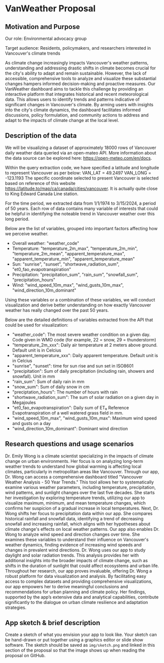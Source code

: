 # VanWeather Proposal

## Motivation and Purpose

Our role: Environmental advocacy group

Target audience: Residents, policymakers, and researchers interested in Vancouver's climate trends

As climate change increasingly impacts Vancouver's weather patterns, understanding and addressing drastic shifts in climate becomes crucial for the city's ability to adapt and remain sustainable. However, the lack of accessible, comprehensive tools to analyze and visualize these substantial changes hampers informed decision-making and proactive measures. Our VanWeather dashboard aims to tackle this challenge by providing an interactive platform that integrates historical and recent meteorological data. This allows users to identify trends and patterns indicative of significant changes in Vancouver's climate. By arming users with insights into the city's climate dynamics, the dashboard facilitates informed discussions, policy formulation, and community actions to address and adapt to the impacts of climate change at the local level.


## Description of the data

We will be visualizing a dataset of approximately 18000 rows of Vancouver daily weather data queried via an open-mateo 
API. More information about the data source can be explored here: https://open-meteo.com/en/docs.

Within the query extraction code, we have specified a latitude and longitude to represent Vancouver as per below:
VAN_LAT = 49.2497
VAN_LONG = -123.1193
The specific coordinate selected to present Vancouver is selected based on reference of this website 
https://latitude.to/map/ca/canada/cities/vancouver. It is actually quite close to King Edward Canada Line station. 

For the time period, we extracted data from 1/1/1974 to 3/15/2024, a period of 50 years. Each row of data contains 
many variable of interests that could be helpful in identifying the noteable trend in Vancouver weather over this long 
period. 

Below are the list of variables, grouped into important factors affecting how we perceive weather.
- Overall weather: "weather_code"
- Temperature: "temperature_2m_max", "temperature_2m_min", "temperature_2m_mean", "apparent_temperature_max", "apparent_temperature_min", "apparent_temperature_mean"
- Sun: "sunrise", "sunset", "shortwave_radiation_sum", "et0_fao_evapotranspiration"
- Precipitation: "precipitation_sum", "rain_sum", "snowfall_sum", "precipitation_hours"
- Wind: "wind_speed_10m_max", "wind_gusts_10m_max", "wind_direction_10m_dominant"

Using these variables or a combination of these variables, we will conduct visualization and derive better understanding 
on how exactly Vancouver weather has really changed over the past 50 years. 

Below are the detailed definitions of variables extracted from the API that could be used for visualization:
- "weather_code": The most severe weather condition on a given day. Code given in WMO code (for example, 22 = snow, 29 = thunderstorm)
- "temperature_2m_xxx": Daily air temperature at 2 meters above ground. Default unit is in Celcius
- "apparent_temperature_xxx": Daily apparent temperature. Default unit is in Celcius
- "sunrise", "sunset": time for sun rise and sun set in ISO8601
- "precipitation": Sum of daily precipitation (including rain, showers and snowfall). Unit in mm 
- "rain_sum": Sum of daily rain in mm
- "snow_sum": Sum of daily snow in cm
- "preciptation_hours": The number of hours with rain
- "shortwave_radiation_sum": 	The sum of solar radiation on a given day in Megajoules
- "et0_fao_evapotranspiration": Daily sum of ET₀ Reference Evapotranspiration of a well watered grass field in mm. 
- "wind_speed_10m_max", "wind_gusts_10m_max": Maximum wind speed and gusts on a day
- "wind_direction_10m_dominant": Dominant wind direction


## Research questions and usage scenarios

Dr. Emily Wong is a climate scientist specializing in the impacts of climate change on urban environments. Her focus is on analyzing long-term weather trends to understand how global warming is affecting local climates, particularly in metropolitan areas like Vancouver.
Through our app, Dr. Wong can access a comprehensive dashboard titled "Vancouver Weather Analysis - 50 Year Trends." This tool allows her to systematically examine various weather parameters, including temperature, precipitation, wind patterns, and sunlight changes over the last five decades. She starts her investigation by exploring temperature trends, utilizing our app to visualize maximum, minimum, and mean temperature changes, which confirms her suspicion of a gradual increase in local temperatures.
Next, Dr. Wong shifts her focus to precipitation data within our app. She compares historical rainfall and snowfall data, identifying a trend of decreasing snowfall and increasing rainfall, which aligns with her hypotheses about climate change's effects on local weather patterns.
Our app also enables Dr. Wong to analyze wind speed and direction changes over time. She examines these variables to understand their influence on Vancouver's weather dynamics, finding evidence of increasing wind speeds and changes in prevalent wind directions.
Dr. Wong uses our app to study daylight and solar radiation trends. This analysis provides her with additional insights into the broader impacts of climate change, such as shifts in the duration of sunlight that could affect ecosystems and urban life.
Throughout her research, our app proves invaluable, offering Dr. Wong a robust platform for data visualization and analysis. By facilitating easy access to complex datasets and providing comprehensive visualizations, our app empowers her to derive meaningful conclusions and recommendations for urban planning and climate policy. Her findings, supported by the app’s extensive data and analytical capabilities, contribute significantly to the dialogue on urban climate resilience and adaptation strategies.


## App sketch & brief description

Create a sketch of what you envision your app to look like.
Your sketch can be hand-drawn
or put together using a graphics editor or
slide show software.
The sketch should be saved as `img/sketch.png` and linked in this section of the proposal
so that the image shows up when reading the proposal on GitHub.

